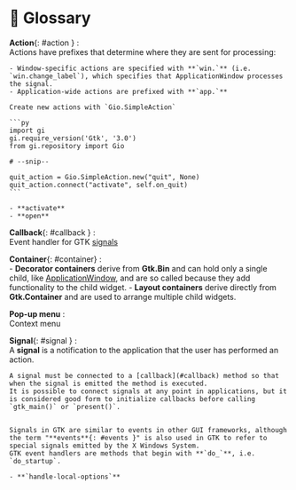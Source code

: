 # 📘 Glossary

**Action**{: #action }
:   
    Actions have prefixes that determine where they are sent for processing:
    
    - Window-specific actions are specified with **`win.`** (i.e. `win.change_label`), which specifies that ApplicationWindow processes the signal.
    - Application-wide actions are prefixed with **`app.`**

    Create new actions with `Gio.SimpleAction`

    ```py
    import gi
    gi.require_version('Gtk', '3.0')
    from gi.repository import Gio

    # --snip--

    quit_action = Gio.SimpleAction.new("quit", None)
    quit_action.connect("activate", self.on_quit)
    ```

    - **activate**
    - **open**


**Callback**{: #callback }
:   
    Event handler for GTK [signals](#signal)

**Container**{: #container}
:   
    - **Decorator containers** derive from **Gtk.Bin** and can hold only a single child, like [ApplicationWindow](#applicationwindow), and are so called because they add functionality to the child widget.
    - **Layout containers** derive directly from **Gtk.Container** and are used to arrange multiple child widgets.

**Pop-up menu**
:   
    Context menu

**Signal**{: #signal }
:   
    A **signal** is a notification to the application that the user has performed an action.
    
    A signal must be connected to a [callback](#callback) method so that when the signal is emitted the method is executed.
    It is possible to connect signals at any point in applications, but it is considered good form to initialize callbacks before calling `gtk_main()` or `present()`.
    

    Signals in GTK are similar to events in other GUI frameworks, although the term "**events**{: #events }" is also used in GTK to refer to special signals emitted by the X Windows System.
    GTK event handlers are methods that begin with **`do_`**, i.e. `do_startup`.

    - **`handle-local-options`**


